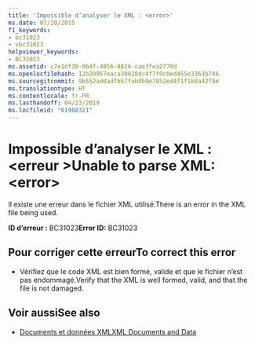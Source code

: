 ```yaml
---
title: 'Impossible d’analyser le XML : <error>'
ms.date: 07/20/2015
f1_keywords:
- bc31023
- vbc31023
helpviewer_keywords:
- BC31023
ms.assetid: c7e1df39-0b4f-4956-8826-cae3fea2770d
ms.openlocfilehash: 12b20957eaca30028dc4f7f0c0ed455e3363b746
ms.sourcegitcommit: 9b552addadfb57fab0b9e7852ed4f1f1b8a42f8e
ms.translationtype: HT
ms.contentlocale: fr-FR
ms.lasthandoff: 04/23/2019
ms.locfileid: "61908321"
---
```

# <a name="unable-to-parse-xml-error"></a><span data-ttu-id="a4f65-102">Impossible d’analyser le XML : \<erreur ></span><span class="sxs-lookup"><span data-stu-id="a4f65-102">Unable to parse XML: \<error></span></span>
<span data-ttu-id="a4f65-103">Il existe une erreur dans le fichier XML utilisé.</span><span class="sxs-lookup"><span data-stu-id="a4f65-103">There is an error in the XML file being used.</span></span>  
  
 <span data-ttu-id="a4f65-104">**ID d’erreur :** BC31023</span><span class="sxs-lookup"><span data-stu-id="a4f65-104">**Error ID:** BC31023</span></span>  
  
## <a name="to-correct-this-error"></a><span data-ttu-id="a4f65-105">Pour corriger cette erreur</span><span class="sxs-lookup"><span data-stu-id="a4f65-105">To correct this error</span></span>  
  
- <span data-ttu-id="a4f65-106">Vérifiez que le code XML est bien formé, valide et que le fichier n’est pas endommagé.</span><span class="sxs-lookup"><span data-stu-id="a4f65-106">Verify that the XML is well formed, valid, and that the file is not damaged.</span></span>  
  
## <a name="see-also"></a><span data-ttu-id="a4f65-107">Voir aussi</span><span class="sxs-lookup"><span data-stu-id="a4f65-107">See also</span></span>

- [<span data-ttu-id="a4f65-108">Documents et données XML</span><span class="sxs-lookup"><span data-stu-id="a4f65-108">XML Documents and Data</span></span>](../../standard/data/xml/index.md)
